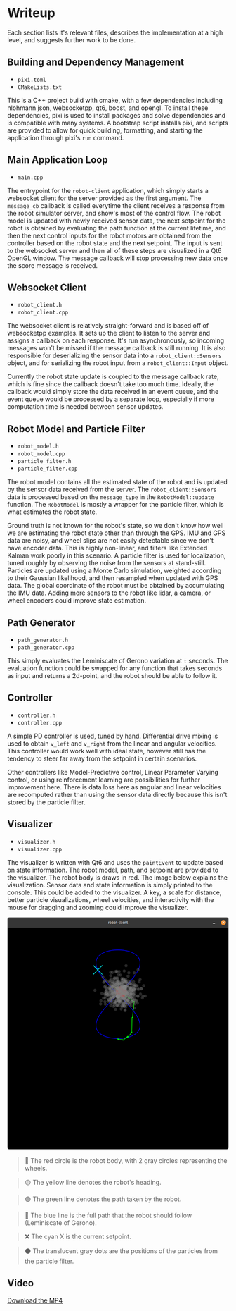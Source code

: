 # Writeup

Each section lists it's relevant files, describes the implementation at a high level, and suggests further work to be done.

## Building and Dependency Management

- `pixi.toml`
- `CMakeLists.txt`

This is a C++ project build with cmake, with a few dependencies including nlohmann json, websocketpp, qt6, boost, and opengl. To install these dependencies, pixi is used to install packages and solve dependencies and is compatible with many systems. A bootstrap script installs pixi, and scripts are provided to allow for quick building, formatting, and starting the application through pixi's `run` command.

## Main Application Loop

- `main.cpp`

The entrypoint for the `robot-client` application, which simply starts a websocket client for the server provided as the first argument. The `message_cb` callback is called everytime the client receives a response from the robot simulator server, and show's most of the control flow. The robot model is updated with newly received sensor data, the next setpoint for the robot is obtained by evaluating the path function at the current lifetime, and then the next control inputs for the robot motors are obtained from the controller based on the robot state and the next setpoint. The input is sent to the websocket server and then all of these steps are visualized in a Qt6 OpenGL window. The message callback will stop processing new data once the score message is received.

## Websocket Client

- `robot_client.h`
- `robot_client.cpp`

The websocket client is relatively straight-forward and is based off of websocketpp examples. It sets up the client to listen to the server and assigns a callback on each response. It's run asynchronously, so incoming messages won't be missed if the message callback is still running. It is also responsible for deserializing the sensor data into a `robot_client::Sensors` object, and for serializing the robot input from a `robot_client::Input` object.

Currently the robot state update is coupled to the message callback rate, which is fine since the callback doesn't take too much time. Ideally, the callback would simply store the data received in an event queue, and the event queue would be processed by a separate loop, especially if more computation time is needed between sensor updates.

## Robot Model and Particle Filter

- `robot_model.h`
- `robot_model.cpp`
- `particle_filter.h`
- `particle_filter.cpp`

The robot model contains all the estimated state of the robot and is updated by the sensor data received from the server. The `robot_client::Sensors` data is processed based on the `message_type` in the `RobotModel::update` function. The `RobotModel` is mostly a wrapper for the particle filter, which is what estimates the robot state.

Ground truth is not known for the robot's state, so we don't know how well we are estimating the robot state other than through the GPS. IMU and GPS data are noisy, and wheel slips are not easily detectable since we don't have encoder data. This is highly non-linear, and filters like Extended Kalman work poorly in this scenario. A particle filter is used for localization, tuned roughly by observing the noise from the sensors at stand-still. Particles are updated using a Monte Carlo simulation, weighted according to their Gaussian likelihood, and then resampled when updated with GPS data. The global coordinate of the robot must be obtained by accumulating the IMU data. Adding more sensors to the robot like lidar, a camera, or wheel encoders could improve state estimation.

## Path Generator

- `path_generator.h`
- `path_generator.cpp`

This simply evaluates the Leminiscate of Gerono variation at `t` seconds. The evaluation function could be swapped for any function that takes seconds as input and returns a 2d-point, and the robot should be able to follow it.

## Controller

- `controller.h`
- `controller.cpp`

A simple PD controller is used, tuned by hand. Differential drive mixing is used to obtain `v_left` and `v_right` from the linear and angular velocities. This controller would work well with ideal state, however still has the tendency to steer far away from the setpoint in certain scenarios.

Other controllers like Model-Predictive control, Linear Parameter Varying control, or using reinforcement learning are possibilities for further improvement here. There is data loss here as angular and linear velocities are recomputed rather than using the sensor data directly because this isn't stored by the particle filter.

## Visualizer

- `visualizer.h`
- `visualizer.cpp`

The visualizer is written with Qt6 and uses the `paintEvent` to update based on state information. The robot model, path, and setpoint are provided to the visualizer. The robot body is draws in red. The image below explains the visualization. Sensor data and state information is simply printed to the console. This could be added to the visualizer. A key, a scale for distance, better particle visualizations, wheel velocities, and interactivity with the mouse for dragging and zooming could improve the visualizer.

![The robot-client visualizer](img/visualizer.png)
> 🔴 The red circle is the robot body, with 2 gray circles representing the wheels.

> 🟡 The yellow line denotes the robot's heading.

> 🟢 The green line denotes the path taken by the robot.

> 🔵 The blue line is the full path that the robot should follow (Leminiscate of Gerono).

> ❌ The cyan X is the current setpoint.

> ⚫ The translucent gray dots are the positions of the particles from the particle filter.

## Video

[Download the MP4](https://github.com/Shtaiven/monumental-interview/raw/main/img/robot-client.mp4)
